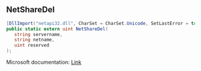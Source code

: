 ## NetShareDel

```csharp
[DllImport("netapi32.dll", CharSet = CharSet.Unicode, SetLastError = true)]
public static extern uint NetShareDel(
   string servername,
   string netname,
   uint reserved
);
```

Microsoft documentation: [Link](https://docs.microsoft.com/en-us/windows/win32/api/lmshare/nf-lmshare-netsharedel)
